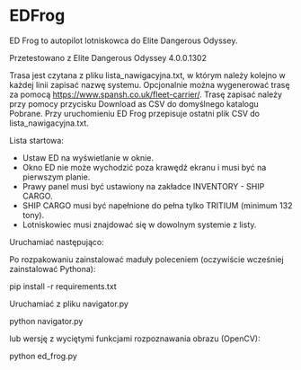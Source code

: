 # EDFrog

ED Frog to autopilot lotniskowca do Elite Dangerous Odyssey.

Przetestowano z Elite Dangerous Odyssey 4.0.0.1302

Trasa jest czytana z pliku lista_nawigacyjna.txt, w którym należy kolejno w każdej linii zapisać nazwę systemu.
Opcjonalnie można wygenerować trasę za pomocą https://www.spansh.co.uk/fleet-carrier/.
Trasę zapisać należy przy pomocy przycisku Download as CSV do domyślnego katalogu Pobrane.
Przy uruchomieniu ED Frog przepisuje ostatni plik CSV do lista_nawigacyjna.txt.

Lista startowa:
- Ustaw ED na wyświetlanie w oknie.
- Okno ED nie może wychodzić poza krawędź ekranu i musi być na pierwszym planie.
- Prawy panel musi być ustawiony na zakładce INVENTORY - SHIP CARGO.
- SHIP CARGO musi być napełnione do pełna tylko TRITIUM (minimum 132 tony).
- Lotniskowiec musi znajdować się w dowolnym systemie z listy.

Uruchamiać następująco:

Po rozpakowaniu zainstalować maduły poleceniem (oczywiście wcześniej zainstalować Pythona):

  pip install -r requirements.txt

Uruchamiać z pliku navigator.py

  python navigator.py

lub wersję z wyciętymi funkcjami rozpoznawania obrazu (OpenCV):

  python ed_frog.py

